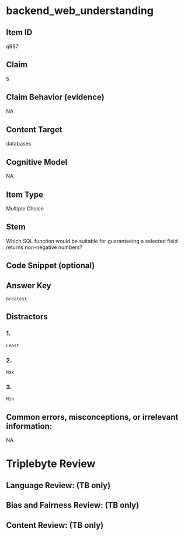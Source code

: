 # backend_web_understanding

## Item ID
q987

## Claim
5

## Claim Behavior (evidence)
NA

## Content Target
databases

## Cognitive Model
NA

## Item Type
Multiple Choice

## Stem
Which SQL function would be suitable for guaranteeing a selected field returns non-negative numbers?

## Code Snippet (optional)


## Answer Key
`Greatest`

## Distractors

### 1.
`Least`

### 2.
`Max`

### 3.
`Min`

## Common errors, misconceptions, or irrelevant information:
NA

# Triplebyte Review


## Language Review: (TB only)


## Bias and Fairness Review: (TB only)


## Content Review: (TB only)

